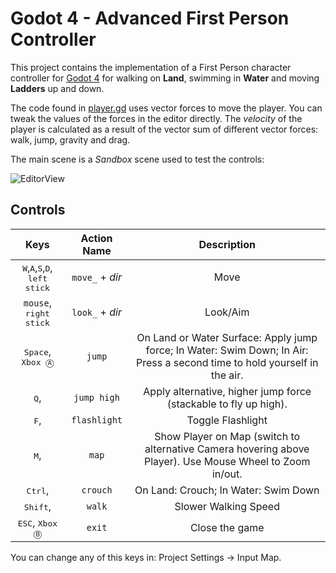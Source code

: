 # Godot 4 - Advanced First Person Controller
This project contains the implementation of a First Person character controller for [Godot 4](https://downloads.tuxfamily.org/godotengine/4.0/) for walking on <b>Land</b>, swimming in <b>Water</b> and moving <b>Ladders</b> up and down.

The code found in [player.gd](Player/player.gd) uses vector forces to move the player. You can tweak the values of the forces in the editor directly. The _velocity_ of the player is calculated as a result of the vector sum of different vector forces: walk, jump, gravity and drag.

The main scene is a _Sandbox_ scene used to test the controls:

![EditorView](Assets/BasicFPCBeta17.png)

## Controls
| Keys | Action Name | Description |
|:------:|:-------------:|:-------------:|
| <kbd>W</kbd>,<kbd>A</kbd>,<kbd>S</kbd>,<kbd>D</kbd>, <kbd>left stick</kbd> | `move_` + _dir_ | Move |
| `mouse`, <kbd>right stick</kbd> | `look_` + _dir_ | Look/Aim |
| <kbd>Space</kbd>, <kbd>Xbox Ⓐ</kbd> | `jump` | On Land or Water Surface: Apply jump force; In Water: Swim Down; In Air: Press a second time to hold yourself in the air.|
| <kbd>Q</kbd>, <kbd></kbd> | `jump high` | Apply alternative, higher jump force (stackable to fly up high). |
| <kbd>F</kbd>, <kbd></kbd> | `flashlight` | Toggle Flashlight |
| <kbd>M</kbd>, <kbd></kbd> | `map` | Show Player on Map (switch to alternative Camera hovering above Player). Use Mouse Wheel to Zoom in/out. |
| <kbd>Ctrl</kbd>, <kbd></kbd> | `crouch` | On Land: Crouch; In Water: Swim Down |
| <kbd>Shift</kbd>, <kbd></kbd> | `walk` | Slower Walking Speed |
| <kbd>ESC</kbd>, <kbd>Xbox Ⓑ</kbd> | `exit` | Close the game |

You can change any of this keys in: Project Settings → Input Map.
